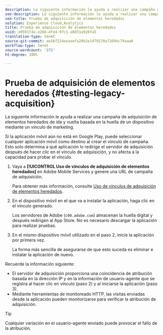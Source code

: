 ```yaml
---
description: La siguiente información le ayuda a realizar una campaña de adquisición de elementos heredados de ida y vuelta basada en la huella de un dispositivo mediante un vínculo de marketing.
seo-description: La siguiente información le ayuda a realizar una campaña de adquisición de elementos heredados de ida y vuelta basada en la huella de un dispositivo mediante un vínculo de marketing.
seo-title: Prueba de adquisición de elementos heredados
solution: Experience Cloud,Analytics
title: Prueba de adquisición de elementos heredados
uuid: e0591f4a-e26b-4fe4-97c1-a6831a926fa5
translation-type: tm+mt
source-git-commit: ae16f224eeaeefa29b2e1479270a72694c79aaa0
workflow-type: tm+mt
source-wordcount: '272'
ht-degree: 100%

---
```



# Prueba de adquisición de elementos heredados {#testing-legacy-acquisition}

La siguiente información le ayuda a realizar una campaña de adquisición de elementos heredados de ida y vuelta basada en la huella de un dispositivo mediante un vínculo de marketing.

Si la aplicación móvil aún no está en Google Play, puede seleccionar cualquier aplicación móvil como destino al crear el vínculo de campaña. Esto solo determina a qué aplicación lo redirige el servidor de adquisición después de hacer clic en el vínculo de adquisición, y no afecta a la capacidad para probar el vínculo.

1. Vaya a **[!UICONTROL Uso de vínculos de adquisición de elementos heredados]** en Adobe Mobile Services y genere una URL de campaña de adquisición.

   Para obtener más información, consulte [Uso de vínculos de adquisición de elementos heredados](/help/using/acquisition-main/c-marketing-links-builder/t-create-edit-adobe-links/c-use-legacy-acquisition-links/c-use-legacy-acquisition-links.md).

1. En el dispositivo móvil en el que va a instalar la aplicación, haga clic en el vínculo generado.

   Los servidores de Adobe (`c00.adobe.com`) almacenan la huella digital y después redirigen al App Store. No es necesario descargar la aplicación para realizar pruebas.

1. En el mismo dispositivo móvil utilizado en el paso 2, inicie la aplicación por primera vez.

   La forma más sencilla de asegurarse de que esto suceda es eliminar e instalar la aplicación de nuevo.

Recuerde la información siguiente:

* El servidor de adquisición proporciona una coincidencia de atribución basada en la dirección IP y en la información de usuario-agente que se registra al hacer clic en vínculo (paso 2) y al iniciarse la aplicación (paso 3).
* Mediante herramientas de monitoreado HTTP, las visitas enviadas desde la aplicación pueden monitorizarse para verificar la atribución de adquisición.

>[!TIP]
>
>Cualquier variación en el usuario-agente enviado puede provocar el fallo de la atribución.
